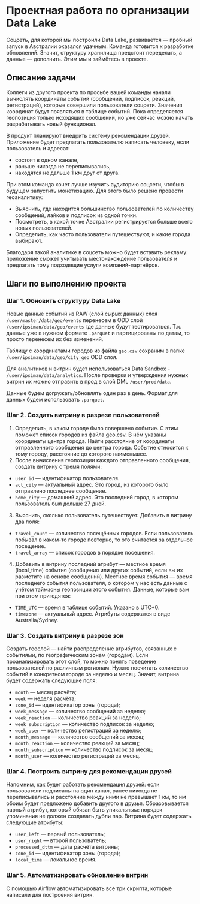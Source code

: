 # Проектная работа по организации Data Lake

Соцсеть, для которой мы построили Data Lake, развивается — пробный запуск в Австралии оказался удачным. Команда готовится к разработке обновлений. Значит, структуру хранилища предстоит переделать, а данные — дополнить. Этим мы и займётесь в проекте.

## Описание задачи
Коллеги из другого проекта по просьбе вашей команды начали вычислять координаты событий (сообщений, подписок, реакций, регистраций), которые совершили пользователи соцсети. Значения координат будут появляться в таблице событий. Пока определяется геопозиция только исходящих сообщений, но уже сейчас можно начать разрабатывать новый функционал. 

В продукт планируют внедрить систему рекомендации друзей. Приложение будет предлагать пользователю написать человеку, если пользователь и адресат:
- состоят в одном канале,
- раньше никогда не переписывались,
- находятся не дальше 1 км друг от друга.

При этом команда хочет лучше изучить аудиторию соцсети, чтобы в будущем запустить монетизацию. Для этого было решено провести геоаналитику:
- Выяснить, где находится большинство пользователей по количеству сообщений, лайков и подписок из одной точки.
- Посмотреть, в какой точке Австралии регистрируется больше всего новых пользователей.
- Определить, как часто пользователи путешествуют, и какие города выбирают.

Благодаря такой аналитике в соцсеть можно будет вставить рекламу: приложение сможет учитывать местонахождение пользователя и предлагать тому подходящие услуги компаний-партнёров. 

## Шаги по выполнению проекта

### Шаг 1. Обновить структуру Data Lake
Новые данные событий из RAW (слой сырых данных) слоя `/user/master/data/geo/events` перенесем в ODD слой `/user/ipsiman/data/geo/events` где данные будут тестироваться. Т.к. данные уже в нужном формате `.parquet` и партицированы по датам, то просто перенесем их без изменений.

Таблицу с координатами городов из файла `geo.csv` сохраним в папке `/user/ipsiman/data/geo/city_geo` ODD слоя.

Для аналитиков и витрин будет использоваться Data Sandbox - `/user/ipsiman/data/analytics`. После проверки и утверждения нужных витрин их можно отправить в прод в слой DML `/user/prod/data`.

Данные будем догружать/обновлять один раз в день. Формат для данных будем использовать `.parquet`.

### Шаг 2. Создать витрину в разрезе пользователей
1. Определить, в каком городе было совершено событие. С этим поможет список городов из файла geo.csv. В нём указаны координаты центра города. 
Найти расстояние от координаты отправленного сообщения до центра города. Событие относится к тому городу, расстояние до которого наименьшее.
2. После вычисления геопозиции каждого отправленного сообщения, создать витрину с тремя полями:
- `user_id` — идентификатор пользователя.
- `act_city` — актуальный адрес. Это город, из которого было отправлено последнее сообщение.
- `home_city` — домашний адрес. Это последний город, в котором пользователь был дольше 27 дней.
3. Выяснить, сколько пользователь путешествует. Добавить в витрину два поля:
- `travel_count` — количество посещённых городов. Если пользователь побывал в каком-то городе повторно, то это считается за отдельное посещение.
- `travel_array` — список городов в порядке посещения.
4. Добавить в витрину последний атрибут — местное время (local_time) события (сообщения или других событий, если вы их разметите на основе сообщений). Местное время события — время последнего события пользователя, о котором у нас есть данные с учётом таймзоны геопозиции этого события. Данные, которые вам при этом пригодятся:
- `TIME_UTC` — время в таблице событий. Указано в UTC+0.
- `timezone` — актуальный адрес. Атрибуты содержатся в виде Australia/Sydney.

### Шаг 3. Создать витрину в разрезе зон
Создать геослой — найти распределение атрибутов, связанных с событиями, по географическим зонам (городам). Если проанализировать этот слой, то можно понять поведение пользователей по различным регионам. 
Нужно посчитать количество событий в конкретном городе за неделю и месяц. Значит, витрина будет содержать следующие поля:
- `month` — месяц расчёта;
- `week` — неделя расчёта;
- `zone_id` — идентификатор зоны (города);
- `week_message` — количество сообщений за неделю;
- `week_reaction` — количество реакций за неделю;
- `week_subscription` — количество подписок за неделю;
- `week_user` — количество регистраций за неделю;
- `month_message` — количество сообщений за месяц;
- `month_reaction` — количество реакций за месяц;
- `month_subscription` — количество подписок за месяц;
- `month_user` — количество регистраций за месяц.

### Шаг 4. Построить витрину для рекомендации друзей
Напомним, как будет работать рекомендация друзей: если пользователи подписаны на один канал, ранее никогда не переписывались и расстояние между ними не превышает 1 км, то им обоим будет предложено добавить другого в друзья. Образовывается парный атрибут, который обязан быть уникальным: порядок упоминания не должен создавать дубли пар.
Витрина будет содержать следующие атрибуты:
- `user_left` — первый пользователь;
- `user_right` — второй пользователь;
- `processed_dttm` — дата расчёта витрины;
- `zone_id` — идентификатор зоны (города);
- `local_time` — локальное время.

### Шаг 5. Автоматизировать обновление витрин
С помощью Airflow автоматизировать все три скрипта, которые написали для построения витрин.